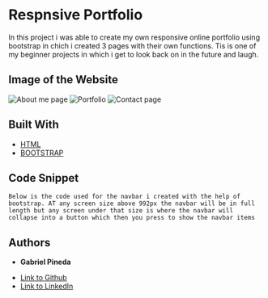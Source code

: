 # Respnsive Portfolio

In this project i was able to create my own responsive online portfolio using bootstrap in chich i created 3 pages with their own functions. Tis is one of my beginner projects in which i get to look back on in the future and laugh.

## Image of the Website
![About me page](Screenshot(6).png)
![Portfolio](Screenshot(7).png)
![Contact page](Screenshot(7).png)

## Built With

* [HTML](https://developer.mozilla.org/en-US/docs/Web/HTML)
* [BOOTSTRAP](https://getbootstrap.com/)

## Code Snippet
    Below is the code used for the navbar i created with the help of bootstrap. AT any screen size above 992px the navbar will be in full length but any screen under that size is where the navbar will collapse into a button which then you press to show the navbar items




## Authors

* **Gabriel Pineda** 

- [Link to Github](https://github.com/GabrielPineda808)
- [Link to LinkedIn](https://www.linkedin.com/in/gabriel-pineda-a94535195/)
